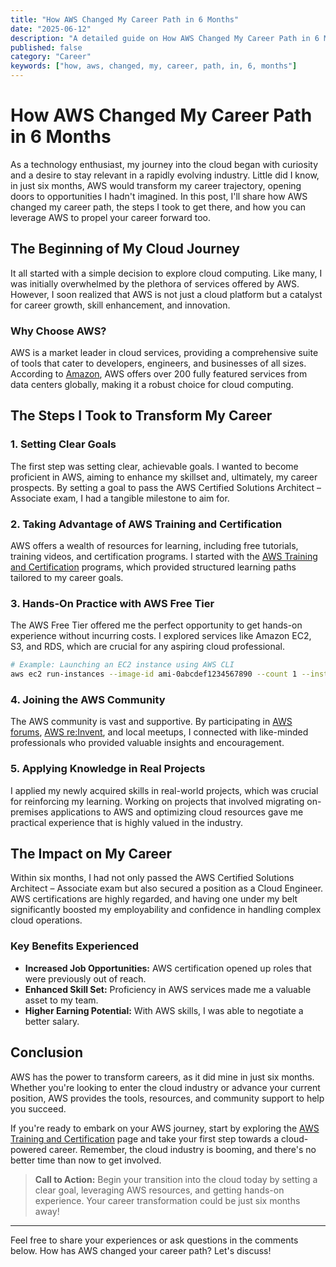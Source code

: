 ```yaml
---
title: "How AWS Changed My Career Path in 6 Months"
date: "2025-06-12"
description: "A detailed guide on How AWS Changed My Career Path in 6 Months"
published: false
category: "Career"
keywords: ["how, aws, changed, my, career, path, in, 6, months"]
---
```


# How AWS Changed My Career Path in 6 Months

As a technology enthusiast, my journey into the cloud began with curiosity and a desire to stay relevant in a rapidly evolving industry. Little did I know, in just six months, AWS would transform my career trajectory, opening doors to opportunities I hadn't imagined. In this post, I'll share how AWS changed my career path, the steps I took to get there, and how you can leverage AWS to propel your career forward too.

## The Beginning of My Cloud Journey

It all started with a simple decision to explore cloud computing. Like many, I was initially overwhelmed by the plethora of services offered by AWS. However, I soon realized that AWS is not just a cloud platform but a catalyst for career growth, skill enhancement, and innovation.

### Why Choose AWS?

AWS is a market leader in cloud services, providing a comprehensive suite of tools that cater to developers, engineers, and businesses of all sizes. According to [Amazon](https://aws.amazon.com/), AWS offers over 200 fully featured services from data centers globally, making it a robust choice for cloud computing.

## The Steps I Took to Transform My Career

### 1. Setting Clear Goals

The first step was setting clear, achievable goals. I wanted to become proficient in AWS, aiming to enhance my skillset and, ultimately, my career prospects. By setting a goal to pass the AWS Certified Solutions Architect – Associate exam, I had a tangible milestone to aim for.

### 2. Taking Advantage of AWS Training and Certification

AWS offers a wealth of resources for learning, including free tutorials, training videos, and certification programs. I started with the [AWS Training and Certification](https://aws.amazon.com/training/) programs, which provided structured learning paths tailored to my career goals.

### 3. Hands-On Practice with AWS Free Tier

The AWS Free Tier offered me the perfect opportunity to get hands-on experience without incurring costs. I explored services like Amazon EC2, S3, and RDS, which are crucial for any aspiring cloud professional.

```bash
# Example: Launching an EC2 instance using AWS CLI
aws ec2 run-instances --image-id ami-0abcdef1234567890 --count 1 --instance-type t2.micro --key-name MyKeyPair --security-group-ids sg-0934abcd56ef78901
```

### 4. Joining the AWS Community

The AWS community is vast and supportive. By participating in [AWS forums](https://forums.aws.amazon.com/), [AWS re:Invent](https://reinvent.awsevents.com/), and local meetups, I connected with like-minded professionals who provided valuable insights and encouragement.

### 5. Applying Knowledge in Real Projects

I applied my newly acquired skills in real-world projects, which was crucial for reinforcing my learning. Working on projects that involved migrating on-premises applications to AWS and optimizing cloud resources gave me practical experience that is highly valued in the industry.

## The Impact on My Career

Within six months, I had not only passed the AWS Certified Solutions Architect – Associate exam but also secured a position as a Cloud Engineer. AWS certifications are highly regarded, and having one under my belt significantly boosted my employability and confidence in handling complex cloud operations.

### Key Benefits Experienced

- **Increased Job Opportunities:** AWS certification opened up roles that were previously out of reach.
- **Enhanced Skill Set:** Proficiency in AWS services made me a valuable asset to my team.
- **Higher Earning Potential:** With AWS skills, I was able to negotiate a better salary.

## Conclusion

AWS has the power to transform careers, as it did mine in just six months. Whether you're looking to enter the cloud industry or advance your current position, AWS provides the tools, resources, and community support to help you succeed. 

If you're ready to embark on your AWS journey, start by exploring the [AWS Training and Certification](https://aws.amazon.com/training/) page and take your first step towards a cloud-powered career. Remember, the cloud industry is booming, and there's no better time than now to get involved.

> **Call to Action:** Begin your transition into the cloud today by setting a clear goal, leveraging AWS resources, and getting hands-on experience. Your career transformation could be just six months away!

--- 

Feel free to share your experiences or ask questions in the comments below. How has AWS changed your career path? Let's discuss!